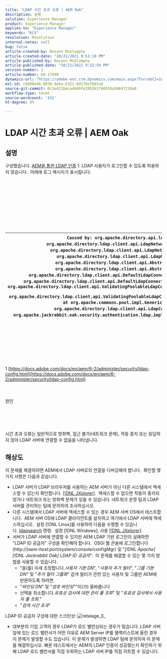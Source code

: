 ```yaml
---
title: "LDAP 시간 초과 오류 | AEM Oak"
description: 설명
solution: Experience Manager
product: Experience Manager
applies-to: "Experience Manager"
keywords: "KCS"
resolution: Resolution
internal-notes: null
bug: false
article-created-by: Roxann McGlumphy
article-created-date: "10/21/2021 9:51:18 PM"
article-published-by: Roxann McGlumphy
article-published-date: "10/21/2021 9:52:58 PM"
version-number: 1
article-number: KA-17498
dynamics-url: "https://adobe-ent.crm.dynamics.com/main.aspx?forceUCI=1&pagetype=entityrecord&etn=knowledgearticle&id=72595e04-b932-ec11-b6e5-000d3a5ba97a"
exl-id: c0406e46-0830-4e6a-b321-0d176e7665ad
source-git-commit: 0c3e421beca46d9fe1952b1f98538a50697216a0
workflow-type: tm+mt
source-wordcount: '432'
ht-degree: 0%

---
```


# LDAP 시간 초과 오류 | AEM Oak

## 설명


구성했습니다. [AEM을 통한 LDAP 인증](https://docs.adobe.com/docs/en/aem/6-2/administer/security/ldap-config.html) 1. LDAP 사용자가 로그인할 수 있도록 허용하지 않습니다.  아래에 로그 메시지가 표시됩니다.
<br><br><br><br><br> <br><br> <br><br><br><br>

| `Caused by: org.apache.directory.api.ldap.model.exception.LdapException: TimeOut occurred` `at org.apache.directory.ldap.client.api.LdapNetworkConnection.writeRequest(LdapNetworkConnection.java:4106)` `at org.apache.directory.ldap.client.api.LdapNetworkConnection.bindAsync(LdapNetworkConnection.java:1290)` `at org.apache.directory.ldap.client.api.LdapNetworkConnection.bind(LdapNetworkConnection.java:1188)` `at org.apache.directory.ldap.client.api.AbstractLdapConnection.bind(AbstractLdapConnection.java:127)` `at org.apache.directory.ldap.client.api.AbstractLdapConnection.bind(AbstractLdapConnection.java:112)` `at org.apache.directory.ldap.client.api.DefaultLdapConnectionFactory.bindConnection(DefaultLdapConnectionFactory.java:64)` `at org.apache.directory.ldap.client.api.DefaultLdapConnectionFactory.newLdapConnection(DefaultLdapConnectionFactory.java:107)` `at org.apache.directory.ldap.client.api.ValidatingPoolableLdapConnectionFactory.makeObject(ValidatingPoolableLdapConnectionFactory.java:133)` `at org.apache.directory.ldap.client.api.ValidatingPoolableLdapConnectionFactory.makeObject(ValidatingPoolableLdapConnectionFactory.java:59)` `at org.apache.commons.pool.impl.GenericObjectPool.borrowObject(GenericObjectPool.java:1188)` `at org.apache.directory.ldap.client.api.LdapConnectionPool.getConnection(LdapConnectionPool.java:123)` `at org.apache.jackrabbit.oak.security.authentication.ldap.impl.LdapIdentityProvider.connect(LdapIdentityProvider.java:771)` `... 57 common frames omitted` |
| --- |

<br><br><br><br><br> <br><br>
1 [https://docs.adobe.com/docs/en/aem/6-2/administer/security/ldap-config.html](https://docs.adobe.com/docs/en/aem/6-2/administer/security/ldap-config.html)
<br><br><br><br>원인<br><br><br><br><br><br>
시간 초과 오류는 일반적으로 방화벽, 접근 불가(네트워크 문제), 작동 중지 또는 응답하지 않아 LDAP 서버에 연결할 수 없음을 나타냅니다.


## 해상도


이 문제를 해결하려면 AEM에서 LDAP 서버로의 연결을 디버깅해야 합니다.  확인할 몇 가지 사항은 다음과 같습니다.

- LDAP 서버가 LDAP 브라우저를 사용하는 AEM 서버가 아닌 다른 시스템에서 액세스할 수 있는지 확인합니다. [[!DNL JXplorer]](http://jxplorer.org/).  액세스할 수 없으면 작동이 중지되었거나 네트워크 또는 방화벽 문제가 있을 수 있습니다. 네트워크 운영 팀과 LDAP 서버를 관리하는 팀에 문의하여 조사하십시오.
- 다른 시스템에서 LDAP 서버에 액세스할 수 있는 경우 AEM 서버 OS에서 테스트합니다.  AEM 서버 OS에 LDAP 클라이언트를 설치하고 여기에서 LDAP 서버에 액세스하십시오.  설정 [!DNL Linux]를 사용하여 다음을 수행할 수 있습니다. [ldapsearch](https://access.redhat.com/documentation/en-US/Red_Hat_Directory_Server/8.2/html/Administration_Guide/Examples-of-common-ldapsearches.html) 명령.  설정 [!DNL Windows], 사용 [[!DNL JXplorer]](http://jxplorer.org/).
- 서버가 LDAP 서버에 연결할 수 있지만 AEM LDAP 기반 로그인이 실패하면 &quot;LDAP ID 공급자&quot; 구성을 확인해야 합니다.  OSGi 웹 콘솔에 로그인합니다(http://)*aem-host:port*/system/console/configMgr) 및 &quot;*[!DNL Apache][!DNL Jackrabbit Oak] LDAP ID 공급자*&quot;.  이 문제를 해결할 수 있는 몇 가지 방법을 사용할 수 있습니다.
   - &quot;을(를) 미세 조정합니다.*사용자 기본 DN*&quot;, &quot;*사용자 추가 필터*&quot;, &quot;*그룹 기본 DN*&quot; 및 &quot;*추가 필터 그룹화*&quot; 검색 필터가 관련 있는 사용자 및 그룹만 AEM에 반환하도록 하려면.
   - &quot;*바인딩 DN*&quot; 및 &quot;*암호 바인딩*&quot;&quot;이(가) 올바릅니다
   - 선택을 취소합니다.*유효성 검사에 대한 관리 풀 조회*&quot; 및 &quot;*유효성 검사에서 사용자 풀 조회.*&quot;
   - &quot;*검색 시간 초과*&quot;


LDAP ID 공급자 구성에 대한 스크린샷:
![retaiage_3_](https://helpx.adobe.com/content/dam/help/en/experience-manager/kb/LDAP-error/jcr%3acontent/main-pars/image/rtaimage_3_.png "retaiage_3_")
- 대부분의 기업 고객의 경우 LDAP가 로드 밸런싱되는 경우가 많습니다. LDAP 서버 앞에 있는 로드 밸런서가 어떤 이유로 AEM Server IP를 블랙리스트에 올린 경우 이 문제가 발생할 수도 있습니다. 이 문제가 발생하면 LDAP 팀에 문의하여 이 문제를 해결하십시오. 빠른 테스트에서는 AEM의 LDAP 인증이 성공했는지 확인하기 위해 LDAP 로드 밸런서를 직접 우회하는 LDAP 서버 IP를 직접 히트할 수 있습니다.
